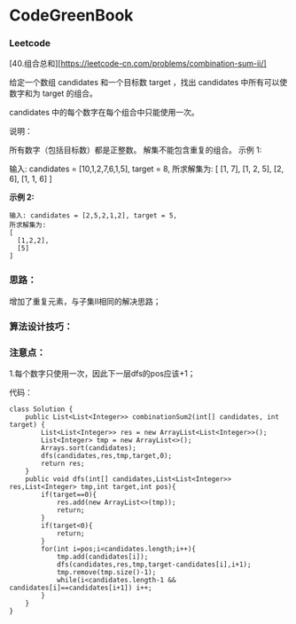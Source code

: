 # CodeGreenBook

### Leetcode

[40.组合总和][https://leetcode-cn.com/problems/combination-sum-ii/]

给定一个数组 candidates 和一个目标数 target ，找出 candidates 中所有可以使数字和为 target 的组合。

candidates 中的每个数字在每个组合中只能使用一次。

说明：

所有数字（包括目标数）都是正整数。
解集不能包含重复的组合。 
示例 1:

输入: candidates = [10,1,2,7,6,1,5], target = 8,
所求解集为:
[
  [1, 7],
  [1, 2, 5],
  [2, 6],
  [1, 1, 6]
]

**示例 2:**

```
输入: candidates = [2,5,2,1,2], target = 5,
所求解集为:
[
  [1,2,2],
  [5]
]
```

### 思路：

增加了重复元素，与子集II相同的解决思路；

### 算法设计技巧：



### 注意点：

1.每个数字只使用一次，因此下一层dfs的pos应该+1；

代码：

```
class Solution {
    public List<List<Integer>> combinationSum2(int[] candidates, int target) {
        List<List<Integer>> res = new ArrayList<List<Integer>>();
        List<Integer> tmp = new ArrayList<>();
        Arrays.sort(candidates);
        dfs(candidates,res,tmp,target,0);
        return res;
    }
    public void dfs(int[] candidates,List<List<Integer>> res,List<Integer> tmp,int target,int pos){
        if(target==0){
            res.add(new ArrayList<>(tmp));
            return;
        }
        if(target<0){
            return;
        }
        for(int i=pos;i<candidates.length;i++){
            tmp.add(candidates[i]);
            dfs(candidates,res,tmp,target-candidates[i],i+1);
            tmp.remove(tmp.size()-1);
            while(i<candidates.length-1 && candidates[i]==candidates[i+1]) i++;
        }
    }
}
```







